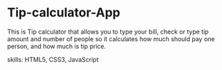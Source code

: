 # Tip-calculator-App

This is Tip calculator that allows you to type your bill, check or type tip amount and number of people so it calculates how much should pay one person, and how much is tip price.

skills: HTML5, CSS3, JavaScript
